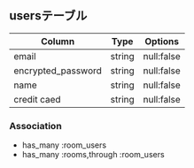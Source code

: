 ## usersテーブル

|Column                 |Type  |Options   |
|-----------------------|------|----------|
|email                  |string|null:false|
|encrypted_password     |string|null:false|
|name                   |string|null:false|
|credit caed            |string|null:false|

### Association
- has_many :room_users
- has_many :rooms,through :room_users

